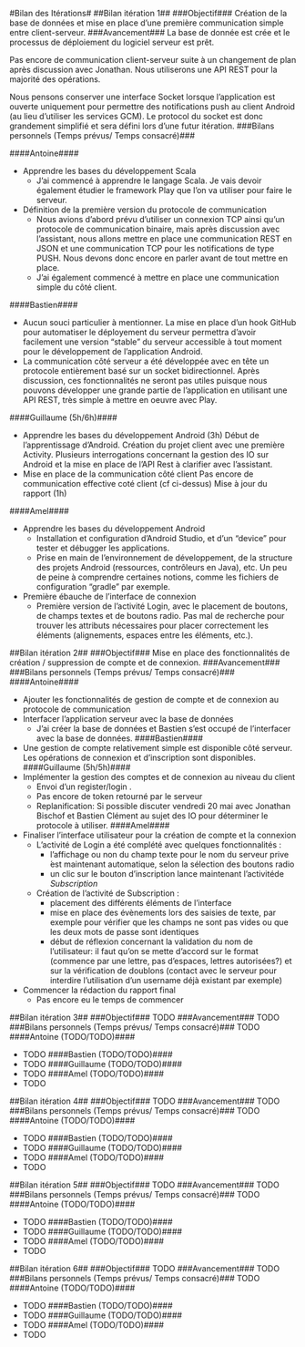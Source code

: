 #Bilan des Itérations#
##Bilan itération 1##
###Objectif###
Création de la base de données et mise en place d’une première communication simple entre client-serveur.
###Avancement###
La base de donnée est crée et le processus de déploiement du logiciel serveur est prêt.


Pas encore de communication client-serveur suite à un changement de plan après discussion avec Jonathan. Nous utiliserons une API REST pour la majorité des opérations.

Nous pensons conserver une interface Socket lorsque l’application est ouverte uniquement pour permettre des notifications push au client Android (au lieu d’utiliser les services GCM). Le protocol du socket est donc grandement simplifié et sera défini lors d’une futur itération.
###Bilans personnels (Temps prévus/ Temps consacré)###

####Antoine####

* Apprendre les bases du développement Scala
	* J’ai commencé à apprendre le langage Scala. Je vais devoir également étudier le framework Play que l’on va utiliser pour faire le serveur.
* Définition de la première version du protocole de communication
	* Nous avions d’abord prévu d’utiliser un connexion TCP ainsi qu’un protocole de communication binaire, mais après discussion avec l’assistant, nous allons mettre en place une communication REST en JSON et une communication TCP pour les notifications de type PUSH. Nous devons donc encore en parler avant de tout mettre en place.
	* J’ai également commencé à mettre en place une communication simple du côté client.

####Bastien####

* Aucun souci particulier à mentionner. La mise en place d’un hook GitHub pour automatiser le déployement du serveur permettra d’avoir facilement une version “stable” du serveur accessible à tout moment pour le développement de l’application Android.
* La communication côté serveur a été développée avec en tête un protocole entièrement basé sur un socket bidirectionnel. Après discussion, ces fonctionnalités ne seront pas utiles puisque nous pouvons développer une grande partie de l’application en utilisant une API REST, très simple à mettre en oeuvre avec Play.

####Guillaume (5h/6h)####

* Apprendre les bases du développement Android (3h)
Début de l’apprentissage d’Android. Création du projet client avec une première Activity. Plusieurs interrogations concernant la gestion des IO sur Android et la mise en place de l’API Rest à clarifier avec l’assistant.
* Mise en place de la communication côté client Pas encore de communication effective coté client (cf ci-dessus) Mise à jour du rapport (1h)

####Amel####

* Apprendre les bases du développement Android
	* Installation et configuration d’Android Studio, et d’un “device” pour tester et débugger les applications.
	* Prise en main de l’environnement de développement, de la structure des projets Android (ressources, contrôleurs en Java), etc. Un peu de peine à comprendre certaines notions, comme les fichiers de configuration “gradle” par exemple.
* Première ébauche de l’interface de connexion
	* Première version de l’activité Login, avec le placement de boutons, de champs textes et de boutons radio. Pas mal de recherche pour trouver les attributs nécessaires pour placer correctement les éléments (alignements, espaces entre les éléments, etc.).

##Bilan itération 2##
###Objectif###
Mise en place des fonctionnalités de création / suppression de compte et de connexion.
###Avancement###
###Bilans personnels (Temps prévus/ Temps consacré)###
####Antoine####
* Ajouter les fonctionnalités de gestion de compte et de connexion au protocole de communication
* Interfacer l’application serveur avec la base de données
	* J’ai créer la base de données et Bastien s’est occupé de l’interfacer avec la base de données.
####Bastien####
* Une gestion de compte relativement simple est disponible côté serveur. Les opérations de connexion et d’inscription sont disponibles.
####Guillaume (5h/5h)####
* Implémenter la gestion des comptes et de connexion au niveau du client
	* Envoi d’un register/login .
	* Pas encore de token retourné par le serveur
	* Replanification: Si possible discuter vendredi 20 mai avec Jonathan Bischof et Bastien Clément au sujet des IO pour déterminer le protocole à utiliser.
####Amel####
* Finaliser l’interface utilisateur pour la création de compte et la connexion
	* L’activité de Login a été complété avec quelques fonctionnalités :
		* l’affichage ou non du champ texte pour le nom du serveur prive ́est maintenant automatique, selon la sélection des boutons radio
		* un clic sur le bouton d’inscription lance maintenant l’activitéde *Subscription*
	* Création de l’activité de Subscription :
		* placement des différents éléments de l’interface
		* mise en place des évènements lors des saisies de texte, par exemple pour vérifier que les champs ne sont pas vides ou que les deux mots de passe sont identiques
		* début de réflexion concernant la validation du nom de l’utilisateur: il faut qu’on se mette d’accord sur le format (commence par une lettre, pas d’espaces, lettres autorisées?) et sur la vérification de doublons (contact avec le serveur pour interdire l’utilisation d’un username déjà existant par exemple)
* Commencer la rédaction du rapport final
	* Pas encore eu le temps de commencer


##Bilan itération 3##
###Objectif###
TODO
###Avancement###
TODO
###Bilans personnels (Temps prévus/ Temps consacré)###
TODO
####Antoine (TODO/TODO)####
* TODO
####Bastien (TODO/TODO)####
* TODO
####Guillaume (TODO/TODO)####
* TODO
####Amel (TODO/TODO)####
* TODO


##Bilan itération 4##
###Objectif###
TODO
###Avancement###
TODO
###Bilans personnels (Temps prévus/ Temps consacré)###
TODO
####Antoine (TODO/TODO)####
* TODO
####Bastien (TODO/TODO)####
* TODO
####Guillaume (TODO/TODO)####
* TODO
####Amel (TODO/TODO)####
* TODO
	


##Bilan itération 5##
###Objectif###
TODO
###Avancement###
TODO
###Bilans personnels (Temps prévus/ Temps consacré)###
TODO
####Antoine (TODO/TODO)####
* TODO
####Bastien (TODO/TODO)####
* TODO
####Guillaume (TODO/TODO)####
* TODO
####Amel (TODO/TODO)####
* TODO	


##Bilan itération 6##
###Objectif###
TODO
###Avancement###
TODO
###Bilans personnels (Temps prévus/ Temps consacré)###
TODO
####Antoine (TODO/TODO)####
* TODO
####Bastien (TODO/TODO)####
* TODO
####Guillaume (TODO/TODO)####
* TODO
####Amel (TODO/TODO)####
* TODO

